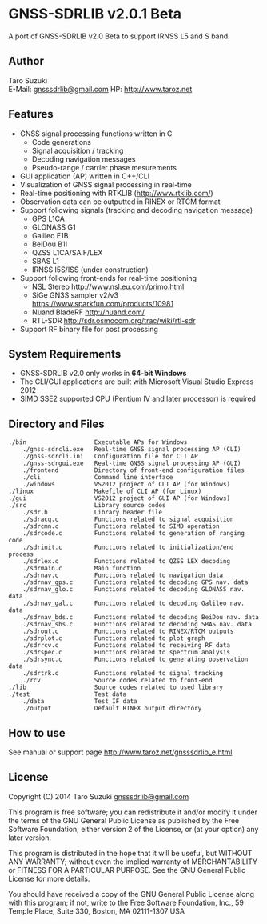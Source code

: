 GNSS-SDRLIB v2.0.1 Beta
===============================================================================
A port of GNSS-SDRLIB v2.0 Beta to support IRNSS L5 and S band.

Author
-------------------------------------------------------------------------------
Taro Suzuki  
E-Mail: <gnsssdrlib@gmail.com>
HP: <http://www.taroz.net>


Features
-------------------------------------------------------------------------------
* GNSS signal processing functions written in C
    * Code generations
    * Signal acquisition / tracking
    * Decoding navigation messages 
    * Pseudo-range / carrier phase mesurements 
* GUI application (AP) written in C++/CLI
* Visualization of GNSS signal processing in real-time 
* Real-time positioning with RTKLIB (<http://www.rtklib.com/>)
* Observation data can be outputted in RINEX or RTCM format
* Support following signals (tracking and decoding navigation message) 
    * GPS L1CA
    * GLONASS G1
    * Galileo E1B
    * BeiDou B1I
    * QZSS L1CA/SAIF/LEX
    * SBAS L1
    * IRNSS I5S/ISS (under construction)
* Support following front-ends for real-time positioning
    * NSL Stereo <http://www.nsl.eu.com/primo.html>
    * SiGe GN3S sampler v2/v3 <https://www.sparkfun.com/products/10981>
    * Nuand BladeRF <http://nuand.com/>
    * RTL-SDR <http://sdr.osmocom.org/trac/wiki/rtl-sdr>
* Support RF binary file for post processing


System Requirements
-------------------------------------------------------------------------------
* GNSS-SDRLIB v2.0 only works in **64-bit Windows**
* The CLI/GUI applications are built with Microsoft Visual Studio Express 2012
* SIMD SSE2 supported CPU (Pentium IV and later processor) is required


Directory and Files
-------------------------------------------------------------------------------
    ./bin                   Executable APs for Windows  
        ./gnss-sdrcli.exe   Real-time GNSS signal processing AP (CLI)  
        ./gnss-sdrcli.ini   Configuration file for CLI AP  
        ./gnss-sdrgui.exe   Real-time GNSS signal processing AP (GUI)  
        ./frontend          Directory of front-end configuration files  
        ./cli               Command line interface  
        ./windows           VS2012 project of CLI AP (for Windows)  
    ./linux                 Makefile of CLI AP (for Linux)  
    ./gui                   VS2012 project of GUI AP (for Windows)  
    ./src                   Library source codes  
        ./sdr.h             Library header file  
        ./sdracq.c          Functions related to signal acquisition  
        ./sdrcmn.c          Functions related to SIMD operation  
        ./sdrcode.c         Functions related to generation of ranging code  
        ./sdrinit.c         Functions related to initialization/end process  
        ./sdrlex.c          Functions related to QZSS LEX decoding  
        ./sdrmain.c         Main function  
        ./sdrnav.c          Functions related to navigation data  
        ./sdrnav_gps.c      Functions related to decoding GPS nav. data  
        ./sdrnav_glo.c      Functions related to decoding GLONASS nav. data  
        ./sdrnav_gal.c      Functions related to decoding Galileo nav. data  
        ./sdrnav_bds.c      Functions related to decoding BeiDou nav. data  
        ./sdrnav_sbs.c      Functions related to decoding SBAS nav. data  
        ./sdrout.c          Functions related to RINEX/RTCM outputs  
        ./sdrplot.c         Functions related to plot graph  
        ./sdrrcv.c          Functions related to receiving RF data  
        ./sdrspec.c         Functions related to spectrum analysis  
        ./sdrsync.c         Functions related to generating observation data  
        ./sdrtrk.c          Functions related to signal tracking  
        ./rcv               Source codes related to front-end  
    ./lib                   Source codes related to used library  
    ./test                  Test data  
        ./data              Test IF data  
        ./output            Default RINEX output directory  


How to use
-------------------------------------------------------------------------------
See manual or support page <http://www.taroz.net/gnsssdrlib_e.html>


License
-------------------------------------------------------------------------------
Copyright (C) 2014 Taro Suzuki <gnsssdrlib@gmail.com>

This program is free software; you can redistribute it and/or modify it under
the terms of the GNU General Public License as published by the Free Software
Foundation; either version 2 of the License, or (at your option) any later
version.

This program is distributed in the hope that it will be useful, but WITHOUT
ANY WARRANTY; without even the implied warranty of MERCHANTABILITY or FITNESS
FOR A PARTICULAR PURPOSE. See the GNU General Public License for more
details.

You should have received a copy of the GNU General Public License along with
this program; if not, write to the Free Software Foundation, Inc., 59 Temple
Place, Suite 330, Boston, MA 02111-1307 USA
